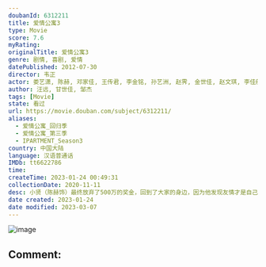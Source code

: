 ```yaml
---
doubanId: 6312211
title: 爱情公寓3
type: Movie
score: 7.6
myRating: 
originalTitle: 爱情公寓3
genre: 剧情, 喜剧, 爱情
datePublished: 2012-07-30
director: 韦正
actor: 娄艺潇, 陈赫, 邓家佳, 王传君, 李金铭, 孙艺洲, 赵霁, 金世佳, 赵文琪, 李佳航, 刘萌萌, 榕榕, 刘宇珽, 苑琼丹, 安世玉, 韦正, 杜俊, 冯丽丽, 翟天卉, 程兰, 朱佳煜, 王蕙心, 罗震环, 丁婕妮, 朱桢, 单纯, 张文印, 詹佳, 吴斌, 韦依, 陈每文
author: 汪远, 甘世佳, 邹杰
tags: [Movie]
state: 看过
url: https://movie.douban.com/subject/6312211/
aliases:
  - 爱情公寓_回归季
  - 爱情公寓_第三季
  - IPARTMENT_Season3
country: 中国大陆
language: 汉语普通话
IMDb: tt6622786
time: 
createTime: 2023-01-24 00:49:31
collectionDate: 2020-11-11
desc: 小贤（陈赫饰）最终放弃了500万的奖金，回到了大家的身边，因为他发现友情才是自己最宝贵的财富。而大家的老朋友美嘉（李金铭饰）就在这时回到了爱情公寓，还带回了新男友。虽然最后分手了，但她却逐渐明白什...
date created: 2023-01-24
date modified: 2023-03-07
---
```


![image](p1625980712.jpg)

Comment:
---
